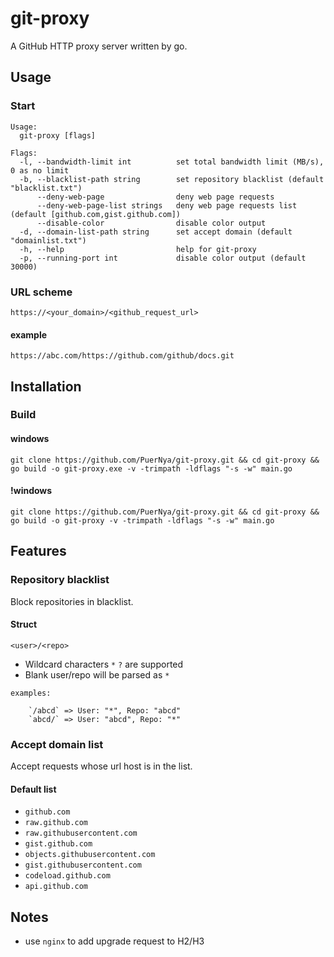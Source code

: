 # git-proxy

A GitHub HTTP proxy server written by go.

## Usage

### Start

```shell
Usage:
  git-proxy [flags]

Flags:
  -l, --bandwidth-limit int          set total bandwidth limit (MB/s), 0 as no limit
  -b, --blacklist-path string        set repository blacklist (default "blacklist.txt")
      --deny-web-page                deny web page requests
      --deny-web-page-list strings   deny web page requests list (default [github.com,gist.github.com])
      --disable-color                disable color output
  -d, --domain-list-path string      set accept domain (default "domainlist.txt")
  -h, --help                         help for git-proxy
  -p, --running-port int             disable color output (default 30000)
```

### URL scheme

`https://<your_domain>/<github_request_url>`

#### example

`https://abc.com/https://github.com/github/docs.git`

## Installation

### Build

#### windows

`git clone https://github.com/PuerNya/git-proxy.git && cd git-proxy && go build -o git-proxy.exe -v -trimpath -ldflags "-s -w" main.go`

#### !windows

`git clone https://github.com/PuerNya/git-proxy.git && cd git-proxy && go build -o git-proxy -v -trimpath -ldflags "-s -w" main.go`

## Features

### Repository blacklist

Block repositories in blacklist.

#### Struct

`<user>/<repo>`

- Wildcard characters `*` `?` are supported
- Blank user/repo will be parsed as `*`
```text
examples:

    `/abcd` => User: "*", Repo: "abcd"
    `abcd/` => User: "abcd", Repo: "*"
```

### Accept domain list

Accept requests whose url host is in the list.

#### Default list

- `github.com`
- `raw.github.com`
- `raw.githubusercontent.com`
- `gist.github.com`
- `objects.githubusercontent.com`
- `gist.githubusercontent.com`
- `codeload.github.com`
- `api.github.com`

## Notes

- use `nginx` to add upgrade request to H2/H3
